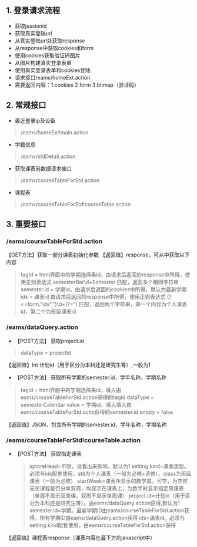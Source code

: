 ## 1. 登录请求流程
- 获取jessionid
- 获取真实登陆url
- 从真实登陆url处获取response
- 从response中获取cookies和form
- 使用cookies获取验证码图片
- 从图片构建真实登录表单
- 使用真实登录表单和cookies登陆
- 请求接口/eams/homeExt.action
- 需要返回内容：1.cookies 2.form 3.bitmap（验证码）


## 2. 常规接口
- 最近登录ip及设备 
> /eams/homeExt!main.action
- 学籍信息
> /eams/stdDetail.action
- 获取课表前数据请求接口 
> /eams/courseTableForStd.action
- 课程表 
> /eams/courseTableForStd!courseTable.action

## 3. 重要接口
### /eams/courseTableForStd.action
【GET方法】获取一部分课表初始化参数
【返回值】response，可从中获取以下内容
>  tagId = html界面中的学期选择条id，由请求后返回的response中所得，使用正则表达式 semesterBar\d+Semester 匹配，返回多个相同字符串
semester.id = 学期id，由请求后返回的cookies中所得，默认为最新学期
ids = 课表id 由请求后返回的response中所得，使用正则表达式 (?<=form,"ids",")\d+(?="\) 匹配，返回两个字符串，第一个内容为个人课表id，第二个为班级课表id

### /eams/dataQuery.action
- 【POST方法】 获取project.id 
>  dataType = projectId

【返回值】Int 计划id（用于区分为本科还是研究生等）,一般为1

-  【POST方法】 获取所有学期的semester.id，学年名称，学期名称
> tagId = html界面中的学期选择条id，填入由eams/courseTableForStd.action获得的tagId
dataType = semesterCalendar
value = 学期id，填入填入由eams/courseTableForStd.actio获得的semester.id
empty = false

【返回值】JSON，包含所有学期的semester.id，学年名称，学期名称

### /eams/courseTableForStd!courseTable.action
- 【POST方法】 获取指定课表 

	> ignoreHead=不明，没看出来影响，默认为1
	setting.kind=课表类型。必须与ids配套使用，std为个人课表（一般为必修+选修），class为班级课表（一般为必修） 
	startWeek=课表所显示的教学周。可空，为空时无论课程是否分单双周，均显示在课表上，为数字时显示指定周课表（单周不显示双周课，双周不显示单周课）
	project.id=计划id（用于区分为本科还是研究生等）。由eams/dataQuery.action获得,默认为1
	semester.id=学期。最新学期ID由eams/courseTableForStd.action获得，所有学期ID由eams/dataQuery.action获得
	ids=课表id。必须与setting.kind配套使用，由eams/courseTableForStd.action获得

【返回值】课程表response（课表内容在最下方的javascript中）
